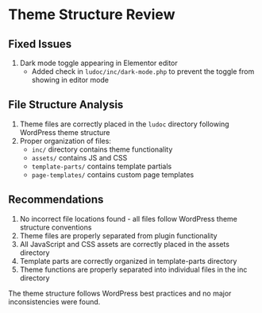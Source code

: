 # Theme Structure Review

## Fixed Issues
1. Dark mode toggle appearing in Elementor editor
   - Added check in `ludoc/inc/dark-mode.php` to prevent the toggle from showing in editor mode

## File Structure Analysis
1. Theme files are correctly placed in the `ludoc` directory following WordPress theme structure
2. Proper organization of files:
   - `inc/` directory contains theme functionality
   - `assets/` contains JS and CSS
   - `template-parts/` contains template partials
   - `page-templates/` contains custom page templates

## Recommendations
1. No incorrect file locations found - all files follow WordPress theme structure conventions
2. Theme files are properly separated from plugin functionality
3. All JavaScript and CSS assets are correctly placed in the assets directory
4. Template parts are correctly organized in template-parts directory
5. Theme functions are properly separated into individual files in the inc directory

The theme structure follows WordPress best practices and no major inconsistencies were found.